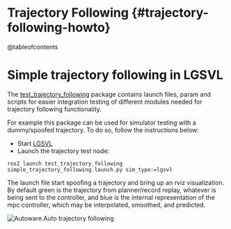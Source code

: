 Trajectory Following {#trajectory-following-howto}
============

@tableofcontents

# Simple trajectory following in LGSVL

The [test_trajectory_following](https://gitlab.com/autowarefoundation/autoware.auto/AutowareAuto/-/tree/master/src/tools/test_trajectory_following) package contains launch files, param and scripts for easier integration testing of different modules needed for trajectory following functionality.

For example this package can be used for simulator testing with a dummy/spoofed trajectory.
To do so, follow the instructions below:

* Start [LGSVL](lgsvl.html)
* Launch the trajectory test node:
```console
ros2 launch test_trajectory_following simple_trajectory_following.launch.py sim_type:=lgsvl
```

The launch file start spoofing a trajectory and bring up an rviz visualization.
By default green is the trajectory from planner/record replay, whatever is being sent to the controller, and blue is the internal representation of the mpc controller, which may be interpolated, smoothed, and predicted.

![Autoware.Auto trajectory following](trajectory-following-small.jpg)
